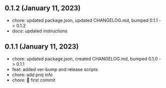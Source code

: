 ## 0.1.2 (January 11, 2023)
- chore: updated package.json, updated CHANGELOG.md, bumped 0.1.1 -> 0.1.2
- docs: updated instructions

## 0.1.1 (January 11, 2023)
- chore: updated package.json, created CHANGELOG.md, bumped 0.1.0 -> 0.1.1
- feat: added ver-bump and release scripts
- chore: add proj info
- chore: 🎊 first commit

